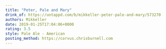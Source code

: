 ```yaml
---
title: "Peter, Pale and Mary"
drink_of: https://untappd.com/b/mikkeller-peter-pale-and-mary/573270
authors: Mikkeller
date: 2019-01-25T17:04:06+0000
rating: 3.5
style: Pale Ale - American
posting_method: https://corvus.chrisburnell.com
---
```


